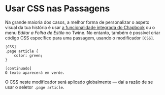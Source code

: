 # Usar CSS nas Passagens

Na grande maioria dos casos, a melhor forma de personalizar o aspeto visual da tua história é usar [a funcionalidade integrada do Chapbook][customization] ou o menu _Editar a Folha de Estilo_ no Twine. No entanto, também é possível criar código CSS específico para uma passagem, usando o modificador `[CSS]`.

```
[CSS]
.page article {
	color: green;
}

[continuado]
O texto aparecerá em verde.
```

O CSS neste modificador será aplicado globalmente — daí a razão de se usar o seletor `.page article`.

[customization]: ../customization

